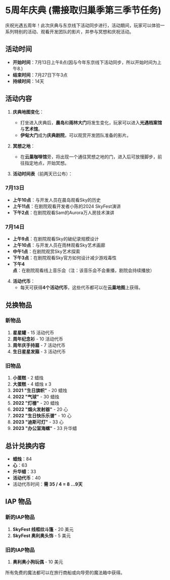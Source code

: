 # 5周年庆典 (需接取归巢季第三季节任务)

庆祝光遇五周年！此次庆典与东京线下活动同步进行，活动期间，玩家可以体验一系列特别的活动、观看开发团队的影片，并参与冥想和庆祝活动。

## 活动时间
- **开始时间**：7月13日上午8点(因与今年东京线下活动同步，所以开始时间为上午8.)
- **结束时间**：7月27日下午3点
- **持续时间**：14天

## 活动内容
1. **庆典地图变化**：
   - 打坐进入庆典后，**晨岛**和**雨林大门**将发生变化，玩家可以进入**光遇档案馆**与**艺术馆**。
   - **伊甸大门**成为**庆典剧院**，可以观赏开发团队准备的影片。
   
2. **冥想之地**：
   - 在**云巢咖啡馆**旁，将出现一个通往冥想之地的门，进入后可放慢脚步，前往指定地点，开始冥想。

3. **活动时间表**（前两天已公布）：
   
### 7月13日
- **上午10点**：与开发人员在晨岛观看Sky的历史
- **上午11点**：在剧院观看开发者小陈的2024 SkyFest演讲
- **下午2点**：在剧院观看Sam的Aurora万人房技术演讲

### 7月14日
- **上午9点**：在剧院观看Sky的破纪录规模设计
- **上午10点**：与开发人员在雨林观看Sky艺术画廊
- **中午1点**：在剧院观赏Sky艺术探索
- **下午3点**：在剧院观看Sky官方如何设计减少游戏毒性
- **下午4点**：在剧院观看线上音乐会（注：该音乐会不会重播，剧院会持续播放）

4. **活动代币**：
   - 每天可获得**4个活动代币**，这些代币都可以在**云巢地图**上获得。

## 兑换物品

### 新物品
1. **星星罐** - 15 活动代币
2. **周年纪念衫** - 10 活动代币
3. **周年庆手持扇** - 7 活动代币
4. **生日星星发箍** - 3 活动代币

### 旧物品
1. **小蛋糕** - 2 蜡烛
2. **大蛋糕** - 4 蜡烛 x 3
3. **2021 "生日旗帜"** - 20 蜡烛
4. **2022 "气球"** - 30 蜡烛
5. **2022 "灯栅"** - 20 蜡烛
6. **2022 "烟火发射器"** - 20 心
7. **2022 "生日快乐乐谱"** - 10 心
8. **2023 "迪斯可灯"** - 33 心
9. **2023 "办公室海螺"** - 33 升华蜡

## 总计兑换内容
- **蜡烛**：84
- **心**：63
- **升华蜡**：33
- **活动代币**：40
- 活动代币时间：**需 35 / 4 = 8 ...9天**

## IAP 物品

### 新的IAP物品
1. **SkyFest 线框纹斗篷** - 20 美元
2. **SkyFest 奥利奥头饰** - 5 美元

### 旧的IAP物品
1. **奥利奥小狗玩偶** - 10 美元

所有免费的魔法都可以在旅行商船或向导旁的魔法箱中获得。